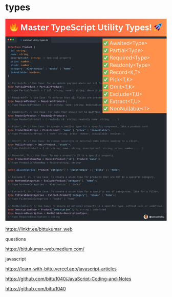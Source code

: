 # types
![types](typescript_utility.jpeg)

https://linktr.ee/bittukumar_web

questions

https://bittukumar-web.medium.com/

javascript

https://learn-with-bittu.vercel.app/javascript-articles

https://github.com/bittu1040/JavaScript-Coding-and-Notes

https://github.com/bittu1040
